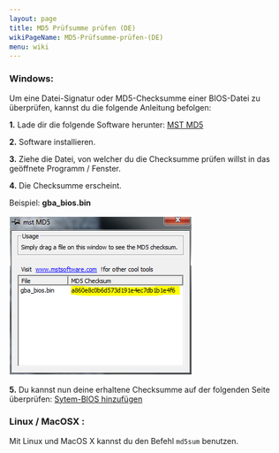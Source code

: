 ```yaml
---
layout: page
title: MD5 Prüfsumme prüfen (DE)
wikiPageName: MD5-Prüfsumme-prüfen-(DE)
menu: wiki
---
```


### Windows:  
  
Um eine Datei-Signatur oder MD5-Checksumme einer BIOS-Datei zu überprüfen, kannst du die folgende Anleitung befolgen:  
    
**1.** Lade dir die folgende Software herunter: <a href="http://ec.ccm2.net/www.commentcamarche.net/download/files/mstMD520e.exe">MST MD5</a>  
  
**2.** Software installieren.  
  
**3.** Ziehe die Datei, von welcher du die Checksumme prüfen willst in das geöffnete Programm / Fenster.  
  
**4.** Die Checksumme erscheint.  
  
Beispiel:  **gba_bios.bin**

![](https://github.com/lackyluuk/recalbox-os/blob/master/wiki/images/check%20checksum.PNG) 
  
**5.** Du kannst nun deine erhaltene Checksumme auf der folgenden Seite überprüfen: [Sytem-BIOS hinzufügen](https://github.com/recalbox/recalbox-os/wiki/F%C3%BCge-ein-System-BIOS-hinzu-%28DE%29)

### Linux / MacOSX : 
Mit Linux und MacOS X kannst du den Befehl `md5sum` benutzen.
